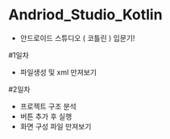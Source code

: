 # Andriod_Studio_Kotlin
  - 안드로이드 스튜디오 ( 코틀린 ) 입문기!
  
  #1일차
  - 파일생성 및 xml 만져보기
  
  #2일차
  - 프로젝트 구조 분석
  - 버튼 추가 후 실행
  - 화면 구성 파일 만져보기
